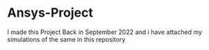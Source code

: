 # Ansys-Project
I made this Project Back in September 2022 and i have attached my simulations of the same in this repository

